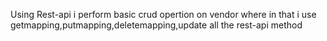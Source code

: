 Using Rest-api i perform basic crud opertion on vendor where in that i use getmapping,putmapping,deletemapping,update all the rest-api method
